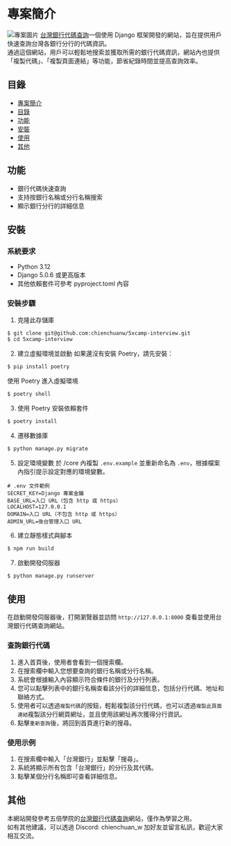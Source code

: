 # 專案簡介
![專案圖片](https://i.imgur.com/TWSDocn.png)
[台灣銀行代碼查詢](https://interview-5xcamp-7c73676fe792.herokuapp.com/)一個使用 Django 框架開發的網站，旨在提供用戶快速查詢台灣各銀行分行的代碼資訊。  
通過這個網站，用戶可以輕鬆地搜索並獲取所需的銀行代碼資訊，網站內也提供「複製代碼」、「複製頁面連結」等功能，節省紀錄時間並提高查詢效率。

## 目錄

- [專案簡介](#專案簡介)
- [目錄](#目錄)
- [功能](#功能)
- [安裝](#安裝)
- [使用](#使用)
- [其他](#其他)

## 功能

- 銀行代碼快速查詢
- 支持按銀行名稱或分行名稱搜索
- 顯示銀行分行的詳細信息

## 安裝

### 系統要求

- Python 3.12
- Django 5.0.6 或更高版本
- 其他依賴套件可參考 pyproject.toml 內容

### 安裝步驟

1. 克隆此存儲庫
```bash
$ git clone git@github.com:chienchuanw/5xcamp-interview.git
$ cd 5xcamp-interview
```

2. 建立虛擬環境並啟動
如果還沒有安裝 Poetry，請先安裝：
```bash
$ pip install poetry
```
使用 Poetry 進入虛擬環境
```bash
$ poetry shell
```

3. 使用 Poetry 安裝依賴套件
```bash
$ poetry install
```

4. 遷移數據庫
```bash
$ python manage.py migrate
```

5. 設定環境變數
於 /core 內複製 `.env.example` 並重新命名為 `.env`，根據檔案內指引提示設定對應的環境變數。
```shell
# .env 文件範例
SECRET_KEY=Django 專案金鑰
BASE_URL=入口 URL（包含 http 或 https）
LOCALHOST=127.0.0.1
DOMAIN=入口 URL（不包含 http 或 https）
ADMIN_URL=後台管理入口 URL
```

6. 建立靜態樣式與腳本
```bash
$ npm run build
```

7. 啟動開發伺服器
```bash
$ python manage.py runserver
```

## 使用

在啟動開發伺服器後，打開瀏覽器並訪問 `http://127.0.0.1:8000` 查看並使用台灣銀行代碼查詢網站。

### 查詢銀行代碼

1. 進入首頁後，使用者會看到一個搜索欄。
2. 在搜索欄中輸入您想要查詢的銀行名稱或分行名稱。
3. 系統會根據輸入內容顯示符合條件的銀行及分行列表。
4. 您可以點擊列表中的銀行名稱查看該分行的詳細信息，包括分行代碼、地址和聯絡方式。
5. 使用者可以透過`複製代碼`的按鈕，輕鬆複製該分行代碼，也可以透過`複製此頁面連結`複製該分行網頁網址，並且使用該網址再次獲得分行資訊。
6. 點擊`重新查詢`後，將回到首頁進行新的搜尋。

### 使用示例

1. 在搜索欄中輸入「台灣銀行」並點擊「搜尋」。
2. 系統將顯示所有包含「台灣銀行」的分行及其代碼。
3. 點擊某個分行名稱即可查看詳細信息。


## 其他
本網站開發參考五倍學院的[台灣銀行代碼查詢](https://bank.5xcamp.us/)網站，僅作為學習之用。  
如有其他建議，可以透過 Discord: chienchuan_w 加好友並留言私訊，歡迎大家相互交流。



